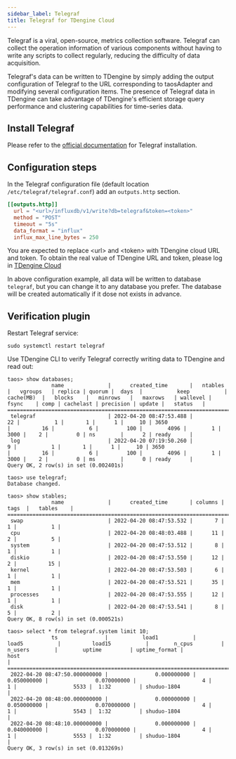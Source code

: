 ```yaml
---
sidebar_label: Telegraf
title: Telegraf for TDengine Cloud
---
```


Telegraf is a viral, open-source, metrics collection software. Telegraf can collect the operation information of various components without having to write any scripts to collect regularly, reducing the difficulty of data acquisition.

Telegraf's data can be written to TDengine by simply adding the output configuration of Telegraf to the URL corresponding to taosAdapter and modifying several configuration items. The presence of Telegraf data in TDengine can take advantage of TDengine's efficient storage query performance and clustering capabilities for time-series data.

## Install Telegraf

Please refer to the [official documentation](https://docs.influxdata.com/telegraf/v1.22/install/) for Telegraf installation.

## Configuration steps

In the Telegraf configuration file (default location `/etc/telegraf/telegraf.conf`) add an `outputs.http` section.


```conf
[[outputs.http]]
  url = "<url>/influxdb/v1/write?db=telegraf&token=<token>"
  method = "POST"
  timeout = "5s"
  data_format = "influx"
  influx_max_line_bytes = 250
```

<!-- exclude -->
You are expected to replace <url\> and <token\> with TDengine cloud URL and token. To obtain the real value of TDengine URL and token, please log in [TDengine Cloud](https://cloud.tdengine.com)
<!-- exclude-end -->

In above configuration example, all data will be written to database `telegraf`, but you can change it to any database you prefer. The database will be created automatically if it dose not exists in advance.


## Verification plugin

Restart Telegraf service:

```
sudo systemctl restart telegraf
```

Use TDengine CLI to verify Telegraf correctly writing data to TDengine and read out:

```
taos> show databases;
              name              |      created_time       |   ntables   |   vgroups   | replica | quorum |  days  |           keep           |  cache(MB)  |   blocks    |   minrows   |   maxrows   | wallevel |    fsync    | comp | cachelast | precision | update |   status   |
====================================================================================================================================================================================================================================================================================
 telegraf                       | 2022-04-20 08:47:53.488 |          22 |           1 |       1 |      1 |     10 | 3650                     |          16 |           6 |         100 |        4096 |        1 |        3000 |    2 |         0 | ns        |      2 | ready      |
 log                            | 2022-04-20 07:19:50.260 |           9 |           1 |       1 |      1 |     10 | 3650                     |          16 |           6 |         100 |        4096 |        1 |        3000 |    2 |         0 | ms        |      0 | ready      |
Query OK, 2 row(s) in set (0.002401s)

taos> use telegraf;
Database changed.

taos> show stables;
              name              |      created_time       | columns |  tags  |   tables    |
============================================================================================
 swap                           | 2022-04-20 08:47:53.532 |       7 |      1 |           1 |
 cpu                            | 2022-04-20 08:48:03.488 |      11 |      2 |           5 |
 system                         | 2022-04-20 08:47:53.512 |       8 |      1 |           1 |
 diskio                         | 2022-04-20 08:47:53.550 |      12 |      2 |          15 |
 kernel                         | 2022-04-20 08:47:53.503 |       6 |      1 |           1 |
 mem                            | 2022-04-20 08:47:53.521 |      35 |      1 |           1 |
 processes                      | 2022-04-20 08:47:53.555 |      12 |      1 |           1 |
 disk                           | 2022-04-20 08:47:53.541 |       8 |      5 |           2 |
Query OK, 8 row(s) in set (0.000521s)

taos> select * from telegraf.system limit 10;
              ts               |           load1           |           load5           |          load15           |        n_cpus         |        n_users        |        uptime         | uptime_format |              host
|
=============================================================================================================================================================================================================================================
 2022-04-20 08:47:50.000000000 |               0.000000000 |               0.050000000 |               0.070000000 |                     4 |                     1 |                  5533 |  1:32         | shuduo-1804
|
 2022-04-20 08:48:00.000000000 |               0.000000000 |               0.050000000 |               0.070000000 |                     4 |                     1 |                  5543 |  1:32         | shuduo-1804
|
 2022-04-20 08:48:10.000000000 |               0.000000000 |               0.040000000 |               0.070000000 |                     4 |                     1 |                  5553 |  1:32         | shuduo-1804
|
Query OK, 3 row(s) in set (0.013269s)
```
